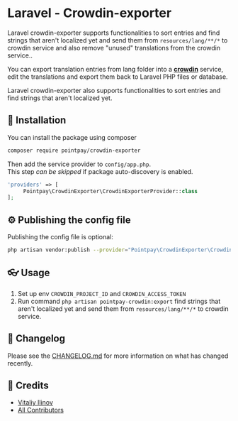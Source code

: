 # Laravel - Crowdin-exporter

Laravel сrowdin-exporter supports functionalities to sort entries and find strings that aren't localized yet and send them
from `resources/lang/**/*` to crowdin service and also remove "unused" translations from the crowdin service..

You can export translation entries from lang folder into a **[crowdin](https://crowdin.com/)** service, edit the
translations and export them back to Laravel PHP files or database.

Laravel сrowdin-exporter also supports functionalities to sort entries and find strings that aren't localized yet.

## 🚀 Installation

You can install the package using composer

```bash
composer require pointpay/crowdin-exporter
```

Then add the service provider to `config/app.php`.  
This step *can be skipped* if package auto-discovery is enabled.

```php
'providers' => [
     Pointpay\CrowdinExporter\CrowdinExporterProvider::class
];
```

## ⚙ Publishing the config file

Publishing the config file is optional:

```bash
php artisan vendor:publish --provider="Pointpay\CrowdinExporter\CrowdinExporterProvider" --tag="crowdin-exporter"
```

## 👓 Usage

1. Set up env `CROWDIN_PROJECT_ID` and `CROWDIN_ACCESS_TOKEN`
2. Run command `php artisan pointpay-crowdin:export` find strings that aren't localized yet and send them
   from `resources/lang/**/*` to crowdin service.

## 📃 Changelog

Please see the [CHANGELOG.md](CHANGELOG.md) for more information
on what has changed recently.

## 🏅 Credits

- [Vitaliy Ilinov](https://gitlab.com/pointpayio/crowdin-exporter)
- [All Contributors](https://gitlab.com/pointpayio/crowdin-exporter/contributors)

